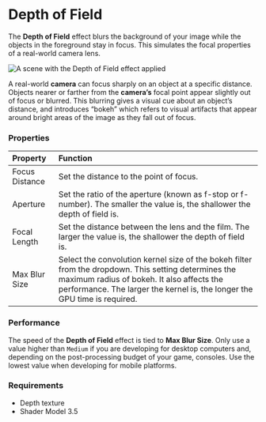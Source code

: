 # Depth of Field

The **Depth of Field** effect blurs the background of your image while the objects in the foreground stay in focus. This simulates the focal properties of a real-world camera lens.

 ![A scene with the Depth of Field effect applied](images/screenshot-dof.png)

A real-world **camera** can focus sharply on an object at a specific distance. Objects nearer or farther from the **camera’s** focal point appear slightly out of focus or blurred. This blurring gives a visual cue about an object’s distance, and introduces “bokeh” which refers to visual artifacts that appear around bright areas of the image as they fall out of focus.

### Properties

| Property       | Function                                                     |
| :-------------- | :------------------------------------------------------------ |
| Focus Distance | Set the distance to the point of focus.                              |
| Aperture       | Set the ratio of the aperture (known as f-stop or f-number). The smaller the value is, the shallower the depth of field is. |
| Focal Length   | Set the distance between the lens and the film. The larger the value is, the shallower the depth of field is. |
| Max Blur Size  | Select the convolution kernel size of the bokeh filter from the dropdown. This setting determines the maximum radius of bokeh. It also affects the performance. The larger the kernel is, the longer the GPU time is required. |

### Performance

The speed of the **Depth of Field** effect is tied to **Max Blur Size**. Only use a value higher than `Medium` if you are developing for desktop computers and, depending on the post-processing budget of your game, consoles. Use the lowest value when developing for mobile platforms.

### Requirements

- Depth texture
- Shader Model 3.5
